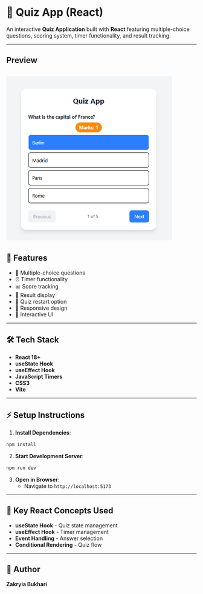# 🧠 Quiz App (React)

An interactive **Quiz Application** built with **React** featuring multiple-choice questions, scoring system, timer functionality, and result tracking.

---

## Preview
![alt text](image.png)
---

## 🚀 Features

- 🧠 Multiple-choice questions
- ⏰ Timer functionality
- 📊 Score tracking
- 🎯 Result display
- 🔄 Quiz restart option
- 📱 Responsive design
- 🎨 Interactive UI

---

## 🛠️ Tech Stack

- **React 18+**
- **useState Hook**
- **useEffect Hook**
- **JavaScript Timers**
- **CSS3**
- **Vite**

---

## ⚡ Setup Instructions

1. **Install Dependencies**:
```bash
npm install
```

2. **Start Development Server**:
```bash
npm run dev
```

3. **Open in Browser**:
   - Navigate to `http://localhost:5173`

---

## 🔧 Key React Concepts Used

- **useState Hook** - Quiz state management
- **useEffect Hook** - Timer management
- **Event Handling** - Answer selection
- **Conditional Rendering** - Quiz flow

---

## 🙌 Author

**Zakryia Bukhari**